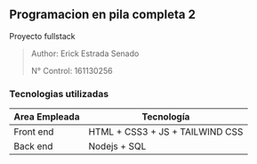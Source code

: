 ## Programacion en pila completa 2 
Proyecto fullstack

> Author: Erick Estrada Senado
> 
> N° Control: 161130256

### Tecnologias utilizadas

| Area Empleada | Tecnología |
|---------------|------------|
| Front end | HTML + CSS3 + JS + TAILWIND CSS|
| Back end | Nodejs + SQL |

